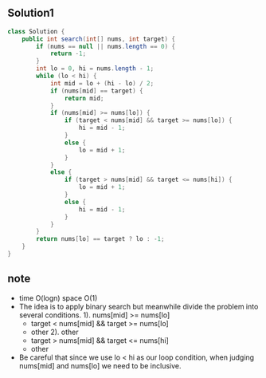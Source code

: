 ## Solution1
``` java
class Solution {
    public int search(int[] nums, int target) {
        if (nums == null || nums.length == 0) {
            return -1;
        }
        int lo = 0, hi = nums.length - 1;
        while (lo < hi) {
            int mid = lo + (hi - lo) / 2;
            if (nums[mid] == target) {
                return mid;
            }
            if (nums[mid] >= nums[lo]) {
                if (target < nums[mid] && target >= nums[lo]) {
                    hi = mid - 1;
                }
                else {
                    lo = mid + 1;
                }
            }
            else {
                if (target > nums[mid] && target <= nums[hi]) {
                    lo = mid + 1;
                }
                else {
                    hi = mid - 1;
                }
            }
        }
        return nums[lo] == target ? lo : -1;
    }
}
```

## note
* time O(logn) space O(1)
* The idea is to apply binary search but meanwhile divide the problem into several conditions. 
1). nums[mid] >= nums[lo]
  - target < nums[mid] && target >= nums[lo]
  - other
2). other
  - target > nums[mid] && target <= nums[hi]
  - other
* Be careful that since we use lo < hi as our loop condition, when judging nums[mid] and nums[lo] we need to be inclusive.
